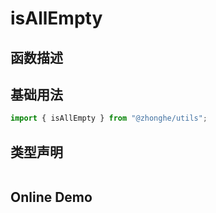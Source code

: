 # isAllEmpty

## 函数描述

## 基础用法

```ts
import { isAllEmpty } from "@zhonghe/utils";

```

## 类型声明

```ts

```

## Online Demo
